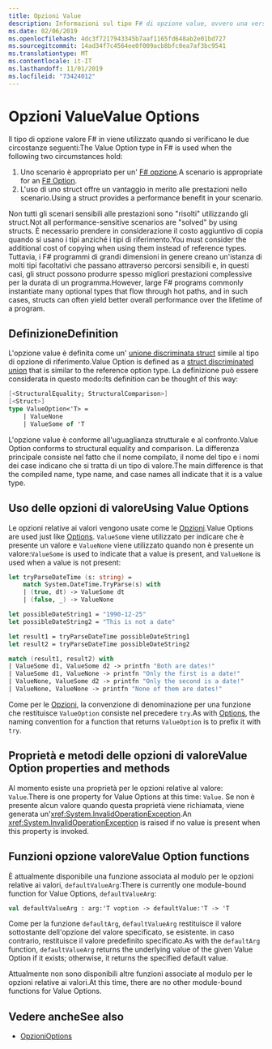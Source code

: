 ```yaml
---
title: Opzioni Value
description: Informazioni sul tipo F# di opzione value, ovvero una versione struct del tipo di opzione.
ms.date: 02/06/2019
ms.openlocfilehash: 4dc3f7217943345b7aaf1165fd648ab2e01bd727
ms.sourcegitcommit: 14ad34f7c4564ee0f009acb8bfc0ea7af3bc9541
ms.translationtype: MT
ms.contentlocale: it-IT
ms.lasthandoff: 11/01/2019
ms.locfileid: "73424012"
---
```

# <a name="value-options"></a><span data-ttu-id="2c94e-103">Opzioni Value</span><span class="sxs-lookup"><span data-stu-id="2c94e-103">Value Options</span></span>

<span data-ttu-id="2c94e-104">Il tipo di opzione valore F# in viene utilizzato quando si verificano le due circostanze seguenti:</span><span class="sxs-lookup"><span data-stu-id="2c94e-104">The Value Option type in F# is used when the following two circumstances hold:</span></span>

1. <span data-ttu-id="2c94e-105">Uno scenario è appropriato per un' [ F# opzione](options.md).</span><span class="sxs-lookup"><span data-stu-id="2c94e-105">A scenario is appropriate for an [F# Option](options.md).</span></span>
2. <span data-ttu-id="2c94e-106">L'uso di uno struct offre un vantaggio in merito alle prestazioni nello scenario.</span><span class="sxs-lookup"><span data-stu-id="2c94e-106">Using a struct provides a performance benefit in your scenario.</span></span>

<span data-ttu-id="2c94e-107">Non tutti gli scenari sensibili alle prestazioni sono "risolti" utilizzando gli struct.</span><span class="sxs-lookup"><span data-stu-id="2c94e-107">Not all performance-sensitive scenarios are "solved" by using structs.</span></span> <span data-ttu-id="2c94e-108">È necessario prendere in considerazione il costo aggiuntivo di copia quando si usano i tipi anziché i tipi di riferimento.</span><span class="sxs-lookup"><span data-stu-id="2c94e-108">You must consider the additional cost of copying when using them instead of reference types.</span></span> <span data-ttu-id="2c94e-109">Tuttavia, i F# programmi di grandi dimensioni in genere creano un'istanza di molti tipi facoltativi che passano attraverso percorsi sensibili e, in questi casi, gli struct possono produrre spesso migliori prestazioni complessive per la durata di un programma.</span><span class="sxs-lookup"><span data-stu-id="2c94e-109">However, large F# programs commonly instantiate many optional types that flow through hot paths, and in such cases, structs can often yield better overall performance over the lifetime of a program.</span></span>

## <a name="definition"></a><span data-ttu-id="2c94e-110">Definizione</span><span class="sxs-lookup"><span data-stu-id="2c94e-110">Definition</span></span>

<span data-ttu-id="2c94e-111">L'opzione value è definita come un' [unione discriminata struct](discriminated-unions.md#struct-discriminated-unions) simile al tipo di opzione di riferimento.</span><span class="sxs-lookup"><span data-stu-id="2c94e-111">Value Option is defined as a [struct discriminated union](discriminated-unions.md#struct-discriminated-unions) that is similar to the reference option type.</span></span> <span data-ttu-id="2c94e-112">La definizione può essere considerata in questo modo:</span><span class="sxs-lookup"><span data-stu-id="2c94e-112">Its definition can be thought of this way:</span></span>

```fsharp
[<StructuralEquality; StructuralComparison>]
[<Struct>]
type ValueOption<'T> =
    | ValueNone
    | ValueSome of 'T
```

<span data-ttu-id="2c94e-113">L'opzione value è conforme all'uguaglianza strutturale e al confronto.</span><span class="sxs-lookup"><span data-stu-id="2c94e-113">Value Option conforms to structural equality and comparison.</span></span> <span data-ttu-id="2c94e-114">La differenza principale consiste nel fatto che il nome compilato, il nome del tipo e i nomi dei case indicano che si tratta di un tipo di valore.</span><span class="sxs-lookup"><span data-stu-id="2c94e-114">The main difference is that the compiled name, type name, and case names all indicate that it is a value type.</span></span>

## <a name="using-value-options"></a><span data-ttu-id="2c94e-115">Uso delle opzioni di valore</span><span class="sxs-lookup"><span data-stu-id="2c94e-115">Using Value Options</span></span>

<span data-ttu-id="2c94e-116">Le opzioni relative ai valori vengono usate come le [Opzioni](options.md).</span><span class="sxs-lookup"><span data-stu-id="2c94e-116">Value Options are used just like [Options](options.md).</span></span> <span data-ttu-id="2c94e-117">`ValueSome` viene utilizzato per indicare che è presente un valore e `ValueNone` viene utilizzato quando non è presente un valore:</span><span class="sxs-lookup"><span data-stu-id="2c94e-117">`ValueSome` is used to indicate that a value is present, and `ValueNone` is used when a value is not present:</span></span>

```fsharp
let tryParseDateTime (s: string) =
    match System.DateTime.TryParse(s) with
    | (true, dt) -> ValueSome dt
    | (false, _) -> ValueNone

let possibleDateString1 = "1990-12-25"
let possibleDateString2 = "This is not a date"

let result1 = tryParseDateTime possibleDateString1
let result2 = tryParseDateTime possibleDateString2

match (result1, result2) with
| ValueSome d1, ValueSome d2 -> printfn "Both are dates!"
| ValueSome d1, ValueNone -> printfn "Only the first is a date!"
| ValueNone, ValueSome d2 -> printfn "Only the second is a date!"
| ValueNone, ValueNone -> printfn "None of them are dates!"
```

<span data-ttu-id="2c94e-118">Come per le [Opzioni](options.md), la convenzione di denominazione per una funzione che restituisce `ValueOption` consiste nel precedere `try`.</span><span class="sxs-lookup"><span data-stu-id="2c94e-118">As with [Options](options.md), the naming convention for a function that returns `ValueOption` is to prefix it with `try`.</span></span>

## <a name="value-option-properties-and-methods"></a><span data-ttu-id="2c94e-119">Proprietà e metodi delle opzioni di valore</span><span class="sxs-lookup"><span data-stu-id="2c94e-119">Value Option properties and methods</span></span>

<span data-ttu-id="2c94e-120">Al momento esiste una proprietà per le opzioni relative al valore: `Value`.</span><span class="sxs-lookup"><span data-stu-id="2c94e-120">There is one property for Value Options at this time: `Value`.</span></span> <span data-ttu-id="2c94e-121">Se non è presente alcun valore quando questa proprietà viene richiamata, viene generata un'<xref:System.InvalidOperationException>.</span><span class="sxs-lookup"><span data-stu-id="2c94e-121">An <xref:System.InvalidOperationException> is raised if no value is present when this property is invoked.</span></span>

## <a name="value-option-functions"></a><span data-ttu-id="2c94e-122">Funzioni opzione valore</span><span class="sxs-lookup"><span data-stu-id="2c94e-122">Value Option functions</span></span>

<span data-ttu-id="2c94e-123">È attualmente disponibile una funzione associata al modulo per le opzioni relative ai valori, `defaultValueArg`:</span><span class="sxs-lookup"><span data-stu-id="2c94e-123">There is currently one module-bound function for Value Options, `defaultValueArg`:</span></span>

```fsharp
val defaultValueArg : arg:'T voption -> defaultValue:'T -> 'T
```

<span data-ttu-id="2c94e-124">Come per la funzione `defaultArg`, `defaultValueArg` restituisce il valore sottostante dell'opzione del valore specificato, se esistente. in caso contrario, restituisce il valore predefinito specificato.</span><span class="sxs-lookup"><span data-stu-id="2c94e-124">As with the `defaultArg` function, `defaultValueArg` returns the underlying value of the given Value Option if it exists; otherwise, it returns the specified default value.</span></span>

<span data-ttu-id="2c94e-125">Attualmente non sono disponibili altre funzioni associate al modulo per le opzioni relative ai valori.</span><span class="sxs-lookup"><span data-stu-id="2c94e-125">At this time, there are no other module-bound functions for Value Options.</span></span>

## <a name="see-also"></a><span data-ttu-id="2c94e-126">Vedere anche</span><span class="sxs-lookup"><span data-stu-id="2c94e-126">See also</span></span>

- [<span data-ttu-id="2c94e-127">Opzioni</span><span class="sxs-lookup"><span data-stu-id="2c94e-127">Options</span></span>](options.md)
